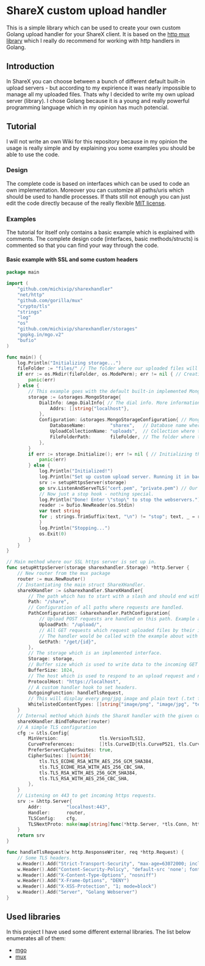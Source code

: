 # ShareX custom upload handler
This is a simple library which can be used to create your own custom Golang upload handler for your ShareX client. It is based on the [http mux library](https://github.com/gorilla/mux) which I really do recommend for working with http handlers in Golang.
## Introduction
In ShareX you can choose between a bunch of different default built-in upload servers - but according to my expirience it was nearly impossible to manage all my uploaded files. Thats why I decided to write my own upload server (library). I chose Golang because it is a young and really powerful programming language which in my opinion has much potencial.
## Tutorial
I will not write an own Wiki for this repository because in my opinion the usage is really simple and by explaining you some examples you should be able to use the code.
### Design
The complete code is based on interfaces which can be used to code an own implementation. Moreover you can customize all paths/uris which should be used to handle processes. If thats still not enough you can just edit the code directly because of the really flexible [MIT license](https://github.com/michivip/sharexhandler/blob/master/LICENSE).
### Examples
The tutorial for itself only contains a basic example which is explained with comments. The complete design code (interfaces, basic methods/structs) is commented so that you can find your way through the code.
#### Basic example with SSL and some custom headers
```Go
package main

import (
	"github.com/michivip/sharexhandler"
	"net/http"
	"github.com/gorilla/mux"
	"crypto/tls"
	"strings"
	"log"
	"os"
	"github.com/michivip/sharexhandler/storages"
	"gopkg.in/mgo.v2"
	"bufio"
)

func main() {
	log.Println("Initializing storage...")
	fileFolder := "files/" // The folder where our uploaded files will be stored at.
	if err := os.Mkdir(fileFolder, os.ModePerm); err != nil { // Creating the folder
		panic(err)
	} else {
		// This example goes with the default built-in implemented MongoStorage but in your case you can use a different one.
		storage := &storages.MongoStorage{
			DialInfo: &mgo.DialInfo{ // The dial info. More information: https://godoc.org/labix.org/v2/mgo#DialInfo
				Addrs: []string{"localhost"},
			},
			Configuration: &storages.MongoStorageConfiguration{ // MongoDB configuration
				DatabaseName:         "sharex",   // Database name where collections are created in.
				UploadCollectionName: "uploads",  // Collection where the upload file information (not the file data) is stored at.
				FileFolderPath:       fileFolder, // The folder where the file data is stored at - no information.
			},
		}
		if err := storage.Initialize(); err != nil { // Initializing the storage - in our case connecting to the database.
			panic(err)
		} else {
			log.Println("Initialized!")
			log.Println("Set up custom upload server. Running it in background...")
			srv := setupHttpsServer(storage)
			go srv.ListenAndServeTLS("cert.pem", "private.pem") // Our cert file and our key file which are laying in our directory.
			// Now just a stop hook - nothing special.
			log.Println("Done! Enter \"stop\" to stop the webservers.")
			reader := bufio.NewReader(os.Stdin)
			var text string
			for ; strings.TrimSuffix(text, "\n") != "stop"; text, _ = reader.ReadString('\n') {
			}
			log.Println("Stopping...")
			os.Exit(0)
		}
	}
}

// Main method where our SSL https server is set up in.
func setupHttpsServer(storage sharexhandler.Storage) *http.Server {
	// New router from the mux package
	router := mux.NewRouter()
	// Instantiating the main struct ShareXHandler.
	shareXHandler := &sharexhandler.ShareXHandler{
		// The path which has to start with a slash and should end with no slash. This path will be appended after the host. Example: https://localhost/share
		Path: "/share",
		// Configuration of all paths where requests are handled.
		PathConfiguration: &sharexhandler.PathConfiguration{
			// Upload POST requests are handled on this path. Example about: https://localhost/share/upload/
			UploadPath: "/upload/",
			// All GET requests which request uploaded files by their id with file ending.
			// The handler would be called with the example about with the following value: https://localhost/share/get/MYSSUPERCOOLID.PNG
			GetPath: "/get/{id}",
		},
		// The storage which is an implemented interface.
		Storage: storage,
		// Buffer size which is used to write data to the incoming GET request clients.
		BufferSize: 1024,
		// The host which is used to respond to an upload request and name the id URL.
		ProtocolHost: "https://localhost",
		// A custom handler hook to set headers.
		OutgoingFunction: handleTlsRequest,
		// This will display every png/jpg image and plain text (.txt file) in the client`s browser - every other content type will be downloaded manually.
		WhitelistedContentTypes: []string{"image/png", "image/jpg", "text/plain"},
	}
	// Internal method which binds the ShareX handler with the given configuration to the parent router.
	shareXHandler.BindToRouter(router)
	// A simple TLS configuration
	cfg := &tls.Config{
		MinVersion:               tls.VersionTLS12,
		CurvePreferences:         []tls.CurveID{tls.CurveP521, tls.CurveP384, tls.CurveP256},
		PreferServerCipherSuites: true,
		CipherSuites: []uint16{
			tls.TLS_ECDHE_RSA_WITH_AES_256_GCM_SHA384,
			tls.TLS_ECDHE_RSA_WITH_AES_256_CBC_SHA,
			tls.TLS_RSA_WITH_AES_256_GCM_SHA384,
			tls.TLS_RSA_WITH_AES_256_CBC_SHA,
		},
	}
	// Listening on 443 to get incoming https requests.
	srv := &http.Server{
		Addr:         "localhost:443",
		Handler:      router,
		TLSConfig:    cfg,
		TLSNextProto: make(map[string]func(*http.Server, *tls.Conn, http.Handler), 0),
	}
	return srv
}

func handleTlsRequest(w http.ResponseWriter, req *http.Request) {
	// Some TLS headers.
	w.Header().Add("Strict-Transport-Security", "max-age=63072000; includeSubDomains")
	w.Header().Add("Content-Security-Policy", "default-src 'none'; font-src 'none'; img-src 'self'; object-src 'none'; script-src 'self'; style-src 'unsafe-inline'")
	w.Header().Add("X-Content-Type-Options", "nosniff")
	w.Header().Add("X-Frame-Options", "DENY")
	w.Header().Add("X-XSS-Protection", "1; mode=block")
	w.Header().Add("Server", "Golang Webserver")
}
```
## Used libraries
In this project I have used some different external libraries. The list below enumerates all of them:
* [mgo](https://github.com/go-mgo/mgo)
* [mux](https://github.com/gorilla/mux)
